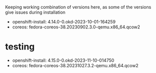 Keeping working combination of versions here, as some of the versions give issues during installation

- openshift-install: 4.14.0-0.okd-2023-10-01-164259
- coreos: fedora-coreos-38.20230902.3.0-qemu.x86_64.qcow2

# testing
- openshift-install: 4.15.0-0.okd-2023-11-10-014750
- coreos: fedora-coreos-38.20231027.3.2-qemu.x86_64.qcow2
